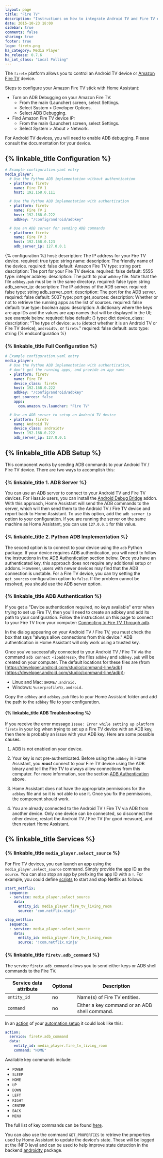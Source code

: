 ```yaml
---
layout: page
title: "Fire TV"
description: "Instructions on how to integrate Android TV and Fire TV devices into Home Assistant."
date: 2015-10-23 18:00
sidebar: true
comments: false
sharing: true
footer: true
logo: firetv.png
ha_category: Media Player
ha_release: 0.7.6
ha_iot_class: "Local Polling"
---
```



The `firetv` platform allows you to control an Android TV device or [Amazon Fire TV](https://www.amazon.com/b/?node=8521791011) device.

Steps to configure your Amazon Fire TV stick with Home Assistant:

- Turn on ADB Debugging on your Amazon Fire TV:
  - From the main (Launcher) screen, select Settings.
  - Select System > Developer Options.
  - Select ADB Debugging.
- Find Amazon Fire TV device IP:
  - From the main (Launcher) screen, select Settings.
  - Select System > About > Network.

For Android TV devices, you will need to enable ADB debugging. Please consult the documentation for your device.


## {% linkable_title Configuration %}

```yaml
# Example configuration.yaml entry
media_player:
  # Use the Python ADB implementation without authentication
  - platform: firetv
    name: Fire TV 1
    host: 192.168.0.111

  # Use the Python ADB implementation with authentication
  - platform: firetv
    name: Fire TV 2
    host: 192.168.0.222
    adbkey: "/config/android/adbkey"

  # Use an ADB server for sending ADB commands
  - platform: firetv
    name: Fire TV 3
    host: 192.168.0.123
    adb_server_ip: 127.0.0.1
```

{% configuration %}
host:
  description: The IP address for your Fire TV device.
  required: true
  type: string
name:
  description: The friendly name of the device.
  required: false
  default: Amazon Fire TV
  type: string
port:
  description: The port for your Fire TV device.
  required: false
  default: 5555
  type: integer
adbkey:
  description: The path to your `adbkey` file.  Note that the file `adbkey.pub` must be in the same directory.
  required: false
  type: string
adb_server_ip:
  description: The IP address of the ADB server.
  required: false
  type: string
adb_server_port:
  description: The port for the ADB server.
  required: false
  default: 5037
  type: port
get_sources:
  description: Whether or not to retrieve the running apps as the list of sources.
  required: false
  default: true
  type: boolean
apps:
  description: A dictionary where the keys are app IDs and the values are app names that will be displayed in the UI; see example below.
  required: false
  default: {}
  type: dict
device_class:
  description: "The type of device: `auto` (detect whether it is an Android TV or Fire TV device), `androidtv`, or `firetv`."
  required: false
  default: auto
  type: string
{% endconfiguration %}


### {% linkable_title Full Configuration %}

```yaml
# Example configuration.yaml entry
media_player:
  # Use the Python ADB implementation with authentication,
  # don't get the running apps, and provide an app name
  - platform: firetv
    name: Fire TV
    device_class: firetv
    host: 192.168.0.222
    adbkey: "/config/android/adbkey"
    get_sources: false
    apps:
      com.amazon.tv.launcher: "Fire TV"

  # Use an ADB server to setup an Android TV device
  - platform: firetv
    name: Android TV
    device_class: androidtv
    host: 192.168.0.222
    adb_server_ip: 127.0.0.1
```


## {% linkable_title ADB Setup %}

This component works by sending ADB commands to your Android TV / Fire TV device.  There are two ways to accomplish this:


### {% linkable_title 1. ADB Server %}

You can use an ADB server to connect to your Android TV and Fire TV devices.  For Hass.io users, you can install the [Android Debug Bridge](https://github.com/hassio-addons/addon-adb/blob/v0.1.0/README.md) addon.  With this approach, Home Assistant will send the ADB commands to the server, which will then send them to the Android TV / Fire TV device and report back to Home Assistant.  To use this option, add the `adb_server_ip` option to your configuration.  If you are running the server on the same machine as Home Assistant, you can use `127.0.0.1` for this value.


### {% linkable_title 2. Python ADB Implementation %}

The second option is to connect to your device using the `adb` Python package.  If your device requires ADB authentication, you will need to follow the instructions in the [ADB Authentication](#adb-authentication) section below.  Once you have an authenticated key, this approach does not require any additional setup or addons.  However, users with newer devices may find that the ADB connection is unstable.  For a Fire TV device, you can try setting the `get_sources` configuration option to `false`.  If the problem cannot be resolved, you should use the ADB server option.


### {% linkable_title ADB Authentication %}

If you get a "Device authentication required, no keys available" error when trying to set up Fire TV, then you'll need to create an adbkey and add its path to your configuration.  Follow the instructions on this page to connect to your Fire TV from your computer: [Connecting to Fire TV Through adb](https://developer.amazon.com/zh/docs/fire-tv/connecting-adb-to-device.html).

<p class='note warning'>
  In the dialog appearing on your Android TV / Fire TV, you must check the box that says "always allow connections from this device."  ADB authentication in Home Assistant will only work using a trusted key.
</p>

Once you've successfully connected to your Android TV / Fire TV via the command `adb connect <ipaddress>`, the files `adbkey` and `adbkey.pub` will be created on your computer.  The default locations for these files are (from [https://developer.android.com/studio/command-line/adb](https://developer.android.com/studio/command-line/adb)):

* Linux and Mac: `$HOME/.android.`
* Windows: `%userprofile%\.android.`

Copy the `adbkey` and `adbkey.pub` files to your Home Assistant folder and add the path to the `adbkey` file to your configuration.


#### {% linkable_title ADB Troubleshooting %}

If you receive the error message `Issue: Error while setting up platform firetv` in your log when trying to set up a Fire TV device with an ADB key, then there is probably an issue with your ADB key.  Here are some possible causes.

1. ADB is not enabled on your device.

2. Your key is not pre-authenticated.  Before using the `adbkey` in Home Assistant, you _**must**_ connect to your Fire TV device using the ADB binary and tell the Fire TV to always allow connections from this computer.  For more information, see the section [ADB Authentication](#adb-authentication) above.

3. Home Assistant does not have the appropriate permissions for the `adbkey` file and so it is not able to use it.  Once you fix the permissions, the component should work.

4. You are already connected to the Android TV / Fire TV via ADB from another device.  Only one device can be connected, so disconnect the other device, restart the Android TV / Fire TV (for good measure), and then restart Home Assistant.


## {% linkable_title Services %}

### {% linkable_title `media_player.select_source` %}

For Fire TV devices, you can launch an app using the `media_player.select_source` command.  Simply provide the app ID as the `source`.  You can also stop an app by prefixing the app ID with a `!`.  For example, you could define [scripts](/docs/scripts) to start and stop Netflix as follows:

```yaml
start_netflix:
  sequence:
  - service: media_player.select_source
    data:
      entity_id: media_player.fire_tv_living_room
      source: 'com.netflix.ninja'

stop_netflix:
  sequence:
  - service: media_player.select_source
    data:
      entity_id: media_player.fire_tv_living_room
      source: '!com.netflix.ninja'
```


### {% linkable_title `firetv.adb_command` %}

The service `firetv.adb_command` allows you to send either keys or ADB shell commands to the Fire TV.

| Service data attribute | Optional | Description |
| ---------------------- | -------- | ----------- |
| `entity_id`            |       no | Name(s) of Fire TV entities.
| `command`              |       no | Either a key command or an ADB shell command.

In an [action](/getting-started/automation-action/) of your [automation setup](/getting-started/automation/) it could look like this:

```yaml
action:
  service: firetv.adb_command
  data:
    entity_id: media_player.fire_tv_living_room
    command: "HOME"
```

Available key commands include:

* `POWER`
* `SLEEP`
* `HOME`
* `UP`
* `DOWN`
* `LEFT`
* `RIGHT`
* `CENTER`
* `BACK`
* `MENU`

The full list of key commands can be found [here](https://github.com/JeffLIrion/python-androidtv/blob/e1c07176efc9216cdcff8245c920224c0234ea56/androidtv/constants.py#L115-L155).

You can also use the command `GET_PROPERTIES` to retrieve the properties used by Home Assistant to update the device's state.  These will be logged at the INFO level and can be used to help improve state detection in the backend [androidtv](https://github.com/JeffLIrion/python-androidtv) package.
